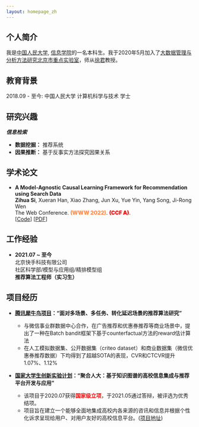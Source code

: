 ```yaml
---
layout: homepage_zh
---
```


## 个人简介

我是[中国人民大学](https://www.ruc.edu.cn/), [信息学院](http://info.ruc.edu.cn/)的一名本科生。我于2020年5月加入了[大数据管理与分析方法研究北京市重点实验室](http://info.ruc.edu.cn/academic_research_lab_detail.php?id=20)，师从[徐君](https://scholar.google.com/citations?user=su14mcEAAAAJ)教授。



## 教育背景

2018.09 - 至今: 中国人民大学 计算机科学与技术 学士


## 研究兴趣

***信息检索***
- **数据挖掘：**  推荐系统
- **因果推断：**  基于反事实方法探究因果关系


## 学术论文

- **A Model-Agnostic Causal Learning Framework for Recommendation using Search Data**
  <br>
  **Zihua Si**, Xueran Han, Xiao Zhang, Jun Xu, Yue Yin, Yang Song, Ji-Rong Wen
  <br>
  The Web Conference. <span style="color:#ff904f;font-weight:1000">(WWW 2022)</span>. <span style="color:red;font-weight:1000">(CCF A)</span>.
  <br>
  [[Code](https://github.com/Ethan00Si/Instrumental-variables-for-recommendation)]
  [[PDF](https://arxiv.org/pdf/2202.04514.pdf)]

## 工作经验

- **2021.07 ~ 至今**
  <br>
  北京快手科技有限公司
  <br>
  社区科学部/模型与应用组/精排模型组
  <br>
  **推荐算法工程师（实习生）**
  <br>


## 项目经历

- **[腾讯犀牛鸟项目](https://ur.tencent.com/cooperation/fund)：“面对多场景、多任务、转化延迟场景的推荐算法研究”**
  * 与微信事业群数据中心合作，在广告推荐和优惠券推荐等商业场景中，提出了一种在Batch bandit框架下基于counterfactual方法的reward估计算法
  * 在人工模拟数据集、公开数据集（criteo dataset）和商业数据集（微信优惠券推荐数据）下均得到了超越SOTA的表现，CVR和CTCVR提升1.07%、1.12%

- **[国家大学生创新实验计划](https://baike.baidu.com/item/%E5%9B%BD%E5%AE%B6%E5%A4%A7%E5%AD%A6%E7%94%9F%E5%88%9B%E6%96%B0%E6%80%A7%E5%AE%9E%E9%AA%8C%E8%AE%A1%E5%88%92/5326077)：“聚合人大：基于知识图谱的高校信息集成与推荐平台开发与应用”**
  * 该项目于2020.07获得<span style="color:red;font-weight:600">国家级立项</span>，于2021.05通过答辩，被评选为优秀结项。
  * 项目旨在建立一个能够全面地集成高校内各来源的咨讯和信息并根据个性化诉求呈现给用户、对用户友好的高校信息平台。([项目地址](https://github.com/Ethan00Si/JuHeRenDa))
